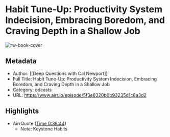# Habit Tune-Up: Productivity System Indecision, Embracing Boredom, and Craving Depth in a Shallow Job

![rw-book-cover](https://storage.buzzsprout.com/variants/gs786v9wsn99x7epkmj25wtfs4bg/f81607a3cd537406cf0cf506c726bfe2824c5e584c9e9dc5e04e42436c820a79.jpg)

## Metadata
- Author: [[Deep Questions with Cal Newport]]
- Full Title: Habit Tune-Up: Productivity System Indecision, Embracing Boredom, and Craving Depth in a Shallow Job
- Category: odcasts
- URL: https://www.airr.io/episode/5f3e8320b0b93235d1c8a3d2

## Highlights
- AirrQuote ([Time 0:38:44](https://www.airr.io/quote/5fc530babb807d658830a4b5))
    - Note: Keystone Habits
